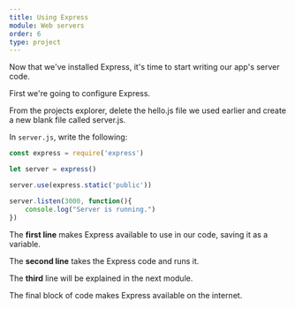 ```yaml
---
title: Using Express
module: Web servers
order: 6
type: project
---
```

Now that we've installed Express, it's time to start writing our app's server code.

First we're going to configure Express.

<div class="todo">
  From the projects explorer, delete the hello.js file we used earlier and create a new blank file called server.js.
</div>

In `server.js`, write the following:

```javascript
const express = require('express')

let server = express()

server.use(express.static('public'))

server.listen(3000, function(){
    console.log("Server is running.")
})
```

The **first line** makes Express available to use in our code, saving it as a variable.

The **second line** takes the Express code and runs it.

The **third** line will be explained in the next module.

The final block of code makes Express available on the internet.
